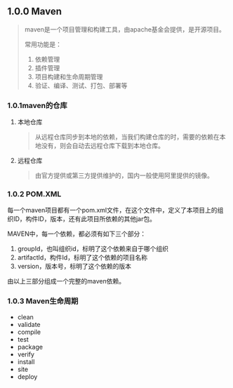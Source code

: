 ## 1.0.0  Maven 

>maven是一个项目管理和构建工具，由apache基金会提供，是开源项目。
>
>常用功能是：
>
>1. 依赖管理
>2. 插件管理
>3. 项目构建和生命周期管理
>4. 验证、编译、测试、打包、部署等

### 1.0.1maven的仓库

1. 本地仓库

   > 从远程仓库同步到本地的依赖，当我们构建仓库的时，需要的依赖在本地没有，则会自动去远程仓库下载到本地仓库。

2. 远程仓库

   > 由官方提供或第三方提供维护的，国内一般使用阿里提供的镜像。

### 1.0.2 POM.XML

每一个maven项目都有一个pom.xml文件，在这个文件中，定义了本项目上的组织ID，构件ID，版本，还有此项目所依赖的其他jar包。

MAVEN中，每一个依赖，都必须有如下三个部分：

1. groupId，也叫组织id，标明了这个依赖来自于哪个组织
2. artifactId，构件Id，标明了这个依赖的项目名称
3. version，版本号，标明了这个依赖的版本

由以上三部分组成一个完整的maven依赖。

### 1.0.3 Maven生命周期

* clean
* validate
* compile
* test
* package
* verify
* install
* site
* deploy

